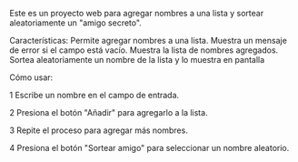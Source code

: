 Este es un proyecto web para agregar nombres a una lista y sortear aleatoriamente un "amigo secreto".

Características:
Permite agregar nombres a una lista.
Muestra un mensaje de error si el campo está vacío.
Muestra la lista de nombres agregados.
Sortea aleatoriamente un nombre de la lista y lo muestra en pantalla

Cómo usar:

1 Escribe un nombre en el campo de entrada.

2 Presiona el botón "Añadir" para agregarlo a la lista.

3 Repite el proceso para agregar más nombres.

4 Presiona el botón "Sortear amigo" para seleccionar un nombre aleatorio.
